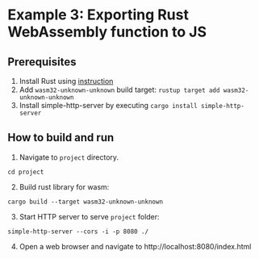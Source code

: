 # Example 3: Exporting Rust WebAssembly function to JS

## Prerequisites

1) Install Rust using [instruction](https://www.rust-lang.org/tools/install)
2) Add `wasm32-unknown-unknown` build target: `rustup target add wasm32-unknown-unknown`
3) Install simple-http-server by executing `cargo install simple-http-server`

## How to build and run

1) Navigate to `project` directory.

```shell
cd project
```

2) Build rust library for wasm:

```shell
cargo build --target wasm32-unknown-unknown
```

3) Start HTTP server to serve `project` folder:

```shell
simple-http-server --cors -i -p 8080 ./
```

4) Open a web browser and navigate to http://localhost:8080/index.html
